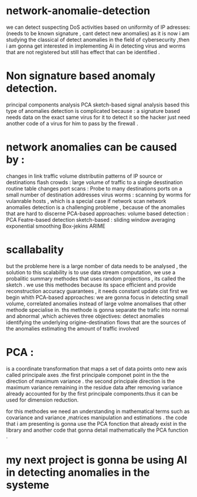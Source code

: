 # network-anomalie-detection
  we can detect suspecting DoS activities  based on uniformity of IP adresses:(needs to be known  signature , cant detect new anomalies) as it is now i am studying the classical of detect anomalies in the field of cybersecurity ,then i am gonna get interested in implementing Ai in detecting virus and worms that are not registered but still has effect that can be identified .
# Non signature based anomaly detection.
 principal components analysis PCA
    sketch-based
    signal analysis based
    this type of anomalies detection is complicated because : a signature based needs data on the exact same virus for it to detect it so the hacker just need another code of a virus for him to pass by the firewall .
# network anomalies can be caused by :
changes in link traffic volume 
distributiin patterns of IP source or destinations
flash crowds : large volume of traffic to  a single desstination
routine table changes
port scans : Probe to many destinations ports on a small number of destination addresses
virus 
worms : scanning by worms for vulanrable hosts , which is a special case if network scan
        network anomalies detection is a challenging probleme , because of the anomalies that are hard to discerne
 PCA-based approaches:
    volume based detection : PCA
    Featre-based detection 
 sketch-based : 
    sliding window averaging
    exponential smoothing
    Box-jekins ARIME
# scallabality
 but the probleme here is a large nomber of data needs to be analysed , the solution to this scalability is to use data stream computation, we use a probalitic summary methodes that uses  random projections , its called the sketch . we use this methodes because its space efficient and provide reconstruction accuracy guarantees , it needs constant update cist
first we begin whith PCA-based approaches:
 we are gonna focus in detecting small volume, correlated anomalies instead of large volme anomalises that other methode specialise in.
 ths methode is gonna separate the trafic into normal and abnormal ,which achieves three objectives:
       detect anomalies
       identifying the underlying origine-destination flows that are the sources of the anomalies
        estimating the amount of traffic involved
# PCA :
is a coordinate transformation that maps a set of data points onto new axis called principale axes .the first principale componet point in the the direction of maximum variance . the second principale direction is the maximum variance remaining in the residue data after removing variance already accounted for by the first principale components.thus it can be used for dimension reduction.

for this methodes we need an understanding in mathematical terms such as covariance and variance ,matrices manipulation and estimations .
the code that i am presenting is gonna use the PCA fonction that already exist in the library
and another code that gonna detail mathematically the PCA function .

# my next project is gonna be using AI in detecting anomalies in the systeme
    

    
